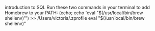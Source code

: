 introduction to SQL
 Run these two commands in your terminal to add Homebrew to your PATH:
    (echo; echo 'eval "$(/usr/local/bin/brew shellenv)"') >> /Users/victoria/.zprofile
    eval "$(/usr/local/bin/brew shellenv)"